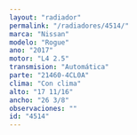 ```yaml
---
layout: "radiador"
permalink: "/radiadores/4514/"
marca: "Nissan"
modelo: "Rogue"
ano: "2017"
motor: "L4 2.5"
transmision: "Automática"
parte: "21460-4CL0A"
clima: "Con clima"
alto: "17 11/16"
ancho: "26 3/8"
observaciones: ""
id: "4514"
---
```


